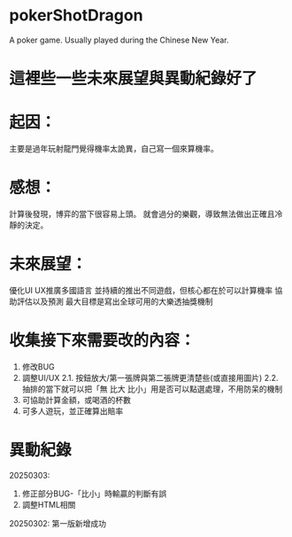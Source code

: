 # pokerShotDragon
A poker game. Usually played during the Chinese New Year.

# 這裡些一些未來展望與異動紀錄好了

# 起因：
主要是過年玩射龍門覺得機率太詭異，自己寫一個來算機率。

# 感想：
計算後發現，博弈的當下很容易上頭。
就會過分的樂觀，導致無法做出正確且冷靜的決定。

# 未來展望：
優化UI UX推廣多國語言
並持續的推出不同遊戲，但核心都在於可以計算機率
協助評估以及預測
最大目標是寫出全球可用的大樂透抽獎機制

# 收集接下來需要改的內容：
1. 修改BUG
2. 調整UI/UX
2.1. 按鈕放大/第一張牌與第二張牌更清楚些(或直接用圖片)
2.2. 抽排的當下就可以把「無 比大 比小」用是否可以點選處理，不用防呆的機制
4. 可協助計算金額，或喝酒的杯數
5. 可多人遊玩，並正確算出賠率


# 異動紀錄

20250303:
1. 修正部分BUG-「比小」時輸贏的判斷有誤
2. 調整HTML相關

20250302:
第一版新增成功 
